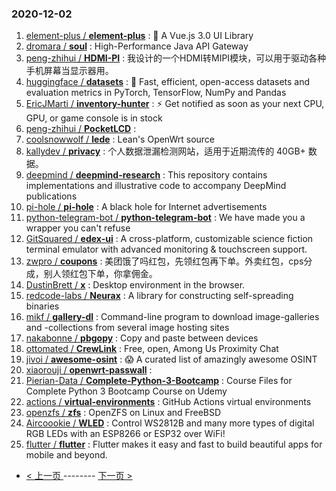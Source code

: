 ### 2020-12-02 
1. [
        element-plus /
**element-plus**](https://github.com/element-plus/element-plus) : 🎉 A Vue.js 3.0 UI Library
1. [
        dromara /
**soul**](https://github.com/dromara/soul) : High-Performance Java API Gateway
1. [
        peng-zhihui /
**HDMI-PI**](https://github.com/peng-zhihui/HDMI-PI) : 我设计的一个HDMI转MIPI模块，可以用于驱动各种手机屏幕当显示器用。
1. [
        huggingface /
**datasets**](https://github.com/huggingface/datasets) : 🤗 Fast, efficient, open-access datasets and evaluation metrics in PyTorch, TensorFlow, NumPy and Pandas
1. [
        EricJMarti /
**inventory-hunter**](https://github.com/EricJMarti/inventory-hunter) : ⚡️ Get notified as soon as your next CPU, GPU, or game console is in stock
1. [
        peng-zhihui /
**PocketLCD**](https://github.com/peng-zhihui/PocketLCD) : 
1. [
        coolsnowwolf /
**lede**](https://github.com/coolsnowwolf/lede) : Lean's OpenWrt source
1. [
        kallydev /
**privacy**](https://github.com/kallydev/privacy) : 个人数据泄漏检测网站，适用于近期流传的 40GB+ 数据。
1. [
        deepmind /
**deepmind-research**](https://github.com/deepmind/deepmind-research) : This repository contains implementations and illustrative code to accompany DeepMind publications
1. [
        pi-hole /
**pi-hole**](https://github.com/pi-hole/pi-hole) : A black hole for Internet advertisements
1. [
        python-telegram-bot /
**python-telegram-bot**](https://github.com/python-telegram-bot/python-telegram-bot) : We have made you a wrapper you can't refuse
1. [
        GitSquared /
**edex-ui**](https://github.com/GitSquared/edex-ui) : A cross-platform, customizable science fiction terminal emulator with advanced monitoring & touchscreen support.
1. [
        zwpro /
**coupons**](https://github.com/zwpro/coupons) : 美团饿了吗红包，先领红包再下单。外卖红包，cps分成，别人领红包下单，你拿佣金。
1. [
        DustinBrett /
**x**](https://github.com/DustinBrett/x) : Desktop environment in the browser.
1. [
        redcode-labs /
**Neurax**](https://github.com/redcode-labs/Neurax) : A library for constructing self-spreading binaries
1. [
        mikf /
**gallery-dl**](https://github.com/mikf/gallery-dl) : Command-line program to download image-galleries and -collections from several image hosting sites
1. [
        nakabonne /
**pbgopy**](https://github.com/nakabonne/pbgopy) : Copy and paste between devices
1. [
        ottomated /
**CrewLink**](https://github.com/ottomated/CrewLink) : Free, open, Among Us Proximity Chat
1. [
        jivoi /
**awesome-osint**](https://github.com/jivoi/awesome-osint) : 😱 A curated list of amazingly awesome OSINT
1. [
        xiaorouji /
**openwrt-passwall**](https://github.com/xiaorouji/openwrt-passwall) : 
1. [
        Pierian-Data /
**Complete-Python-3-Bootcamp**](https://github.com/Pierian-Data/Complete-Python-3-Bootcamp) : Course Files for Complete Python 3 Bootcamp Course on Udemy
1. [
        actions /
**virtual-environments**](https://github.com/actions/virtual-environments) : GitHub Actions virtual environments
1. [
        openzfs /
**zfs**](https://github.com/openzfs/zfs) : OpenZFS on Linux and FreeBSD
1. [
        Aircoookie /
**WLED**](https://github.com/Aircoookie/WLED) : Control WS2812B and many more types of digital RGB LEDs with an ESP8266 or ESP32 over WiFi!
1. [
        flutter /
**flutter**](https://github.com/flutter/flutter) : Flutter makes it easy and fast to build beautiful apps for mobile and beyond. 

- [ < 上一页 ](https://github.com/able8/github-trending-daily-record/blob/master/2020-12-01.md) -------- [ 下一页 > ](https://github.com/able8/github-trending-daily-record/blob/master/2020-12-03.md)